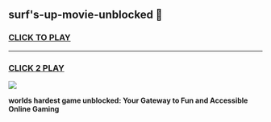 
## surf's-up-movie-unblocked 👋
<h3>
<a href="https://premium.freeplayer.one?title=surf's-up-movie-unblocked&ref=14F">CLICK TO PLAY</a></h3>
<hr>

<h3>
<a href="https://premium.freeplayer.one?title=surf's-up-movie-unblocked&ref=14F">CLICK 2 PLAY</a>
  
</h3>

<a href="https://premium.freeplayer.one?title=surf's-up-movie-unblocked&ref=12F/"><img src="https://clearcache.store/games.png"></a>


**worlds hardest game unblocked: Your Gateway to Fun and Accessible Online Gaming**
